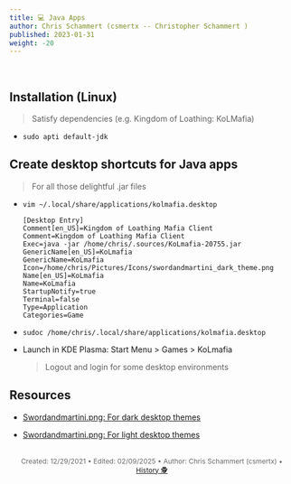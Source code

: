 ```yaml
---
title: 💻 Java Apps
author: Chris Schammert (csmertx -- Christopher Schammert )
published: 2023-01-31
weight: -20
---
```


<!-- The content of this website was written by Christopher Schammert aka Chris Schammert -->

<br />

## Installation (Linux)

> Satisfy dependencies (e.g. Kingdom of Loathing: KoLMafia)

- ```sudo apti default-jdk```

## Create desktop shortcuts for Java apps

> For all those delightful .jar files

- ```vim ~/.local/share/applications/kolmafia.desktop```

    ```
    [Desktop Entry]
    Comment[en_US]=Kingdom of Loathing Mafia Client
    Comment=Kingdom of Loathing Mafia Client
    Exec=java -jar /home/chris/.sources/KoLmafia-20755.jar
    GenericName[en_US]=KoLmafia
    GenericName=KoLmafia
    Icon=/home/chris/Pictures/Icons/swordandmartini_dark_theme.png
    Name[en_US]=KoLmafia
    Name=KoLmafia
    StartupNotify=true
    Terminal=false
    Type=Application
    Categories=Game
    ```

- ```sudoc /home/chris/.local/share/applications/kolmafia.desktop```

- Launch in KDE Plasma: Start Menu > Games > KoLmafia

    > Logout and login for some desktop environments

## Resources

- [Swordandmartini.png: For dark desktop themes](/Linux/Code/images/swordandmartini_dark_theme.png)

- [Swordandmartini.png: For light desktop themes](/Linux/Code/images/swordandmartini_light_theme.png)

<br />

<div style="text-align: center; font-size:12px; color:dimgray">
    Created: 12/29/2021 • Edited: 02/09/2025 • Author: Chris Schammert (csmertx) • 
    <a href="https://github.com/csmertx/csmertx.github.io/commits/main/content/Linux/Code/java.md" 
       title="Github.com | csmertx \ csmertx.github.io \ commits \ main \ content \ Linux \ Code \ Java Apps">
       History 🕵️
    </a>
</div>